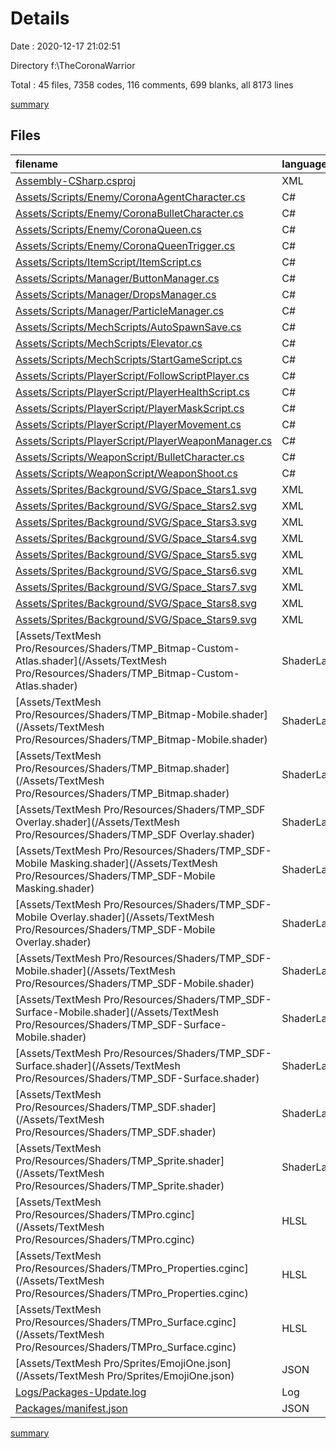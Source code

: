 # Details

Date : 2020-12-17 21:02:51

Directory f:\TheCoronaWarrior

Total : 45 files,  7358 codes, 116 comments, 699 blanks, all 8173 lines

[summary](results.md)

## Files
| filename | language | code | comment | blank | total |
| :--- | :--- | ---: | ---: | ---: | ---: |
| [Assembly-CSharp.csproj](/Assembly-CSharp.csproj) | XML | 689 | 7 | 1 | 697 |
| [Assets/Scripts/Enemy/CoronaAgentCharacter.cs](/Assets/Scripts/Enemy/CoronaAgentCharacter.cs) | C# | 97 | 2 | 17 | 116 |
| [Assets/Scripts/Enemy/CoronaBulletCharacter.cs](/Assets/Scripts/Enemy/CoronaBulletCharacter.cs) | C# | 19 | 2 | 4 | 25 |
| [Assets/Scripts/Enemy/CoronaQueen.cs](/Assets/Scripts/Enemy/CoronaQueen.cs) | C# | 28 | 2 | 7 | 37 |
| [Assets/Scripts/Enemy/CoronaQueenTrigger.cs](/Assets/Scripts/Enemy/CoronaQueenTrigger.cs) | C# | 23 | 1 | 2 | 26 |
| [Assets/Scripts/ItemScript/ItemScript.cs](/Assets/Scripts/ItemScript/ItemScript.cs) | C# | 48 | 2 | 4 | 54 |
| [Assets/Scripts/Manager/ButtonManager.cs](/Assets/Scripts/Manager/ButtonManager.cs) | C# | 50 | 0 | 2 | 52 |
| [Assets/Scripts/Manager/DropsManager.cs](/Assets/Scripts/Manager/DropsManager.cs) | C# | 48 | 2 | 4 | 54 |
| [Assets/Scripts/Manager/ParticleManager.cs](/Assets/Scripts/Manager/ParticleManager.cs) | C# | 38 | 1 | 2 | 41 |
| [Assets/Scripts/MechScripts/AutoSpawnSave.cs](/Assets/Scripts/MechScripts/AutoSpawnSave.cs) | C# | 76 | 2 | 11 | 89 |
| [Assets/Scripts/MechScripts/Elevator.cs](/Assets/Scripts/MechScripts/Elevator.cs) | C# | 69 | 2 | 9 | 80 |
| [Assets/Scripts/MechScripts/StartGameScript.cs](/Assets/Scripts/MechScripts/StartGameScript.cs) | C# | 17 | 2 | 3 | 22 |
| [Assets/Scripts/PlayerScript/FollowScriptPlayer.cs](/Assets/Scripts/PlayerScript/FollowScriptPlayer.cs) | C# | 18 | 2 | 5 | 25 |
| [Assets/Scripts/PlayerScript/PlayerHealthScript.cs](/Assets/Scripts/PlayerScript/PlayerHealthScript.cs) | C# | 69 | 0 | 18 | 87 |
| [Assets/Scripts/PlayerScript/PlayerMaskScript.cs](/Assets/Scripts/PlayerScript/PlayerMaskScript.cs) | C# | 59 | 2 | 8 | 69 |
| [Assets/Scripts/PlayerScript/PlayerMovement.cs](/Assets/Scripts/PlayerScript/PlayerMovement.cs) | C# | 121 | 2 | 23 | 146 |
| [Assets/Scripts/PlayerScript/PlayerWeaponManager.cs](/Assets/Scripts/PlayerScript/PlayerWeaponManager.cs) | C# | 68 | 2 | 11 | 81 |
| [Assets/Scripts/WeaponScript/BulletCharacter.cs](/Assets/Scripts/WeaponScript/BulletCharacter.cs) | C# | 16 | 0 | 2 | 18 |
| [Assets/Scripts/WeaponScript/WeaponShoot.cs](/Assets/Scripts/WeaponScript/WeaponShoot.cs) | C# | 90 | 2 | 22 | 114 |
| [Assets/Sprites/Background/SVG/Space_Stars1.svg](/Assets/Sprites/Background/SVG/Space_Stars1.svg) | XML | 525 | 1 | 1 | 527 |
| [Assets/Sprites/Background/SVG/Space_Stars2.svg](/Assets/Sprites/Background/SVG/Space_Stars2.svg) | XML | 55 | 1 | 1 | 57 |
| [Assets/Sprites/Background/SVG/Space_Stars3.svg](/Assets/Sprites/Background/SVG/Space_Stars3.svg) | XML | 705 | 1 | 1 | 707 |
| [Assets/Sprites/Background/SVG/Space_Stars4.svg](/Assets/Sprites/Background/SVG/Space_Stars4.svg) | XML | 348 | 1 | 1 | 350 |
| [Assets/Sprites/Background/SVG/Space_Stars5.svg](/Assets/Sprites/Background/SVG/Space_Stars5.svg) | XML | 729 | 1 | 1 | 731 |
| [Assets/Sprites/Background/SVG/Space_Stars6.svg](/Assets/Sprites/Background/SVG/Space_Stars6.svg) | XML | 179 | 1 | 1 | 181 |
| [Assets/Sprites/Background/SVG/Space_Stars7.svg](/Assets/Sprites/Background/SVG/Space_Stars7.svg) | XML | 422 | 1 | 1 | 424 |
| [Assets/Sprites/Background/SVG/Space_Stars8.svg](/Assets/Sprites/Background/SVG/Space_Stars8.svg) | XML | 391 | 1 | 1 | 393 |
| [Assets/Sprites/Background/SVG/Space_Stars9.svg](/Assets/Sprites/Background/SVG/Space_Stars9.svg) | XML | 224 | 1 | 1 | 226 |
| [Assets/TextMesh Pro/Resources/Shaders/TMP_Bitmap-Custom-Atlas.shader](/Assets/TextMesh Pro/Resources/Shaders/TMP_Bitmap-Custom-Atlas.shader) | ShaderLab | 108 | 2 | 33 | 143 |
| [Assets/TextMesh Pro/Resources/Shaders/TMP_Bitmap-Mobile.shader](/Assets/TextMesh Pro/Resources/Shaders/TMP_Bitmap-Mobile.shader) | ShaderLab | 111 | 3 | 31 | 145 |
| [Assets/TextMesh Pro/Resources/Shaders/TMP_Bitmap.shader](/Assets/TextMesh Pro/Resources/Shaders/TMP_Bitmap.shader) | ShaderLab | 108 | 2 | 33 | 143 |
| [Assets/TextMesh Pro/Resources/Shaders/TMP_SDF Overlay.shader](/Assets/TextMesh Pro/Resources/Shaders/TMP_SDF Overlay.shader) | ShaderLab | 242 | 4 | 71 | 317 |
| [Assets/TextMesh Pro/Resources/Shaders/TMP_SDF-Mobile Masking.shader](/Assets/TextMesh Pro/Resources/Shaders/TMP_SDF-Mobile Masking.shader) | ShaderLab | 189 | 8 | 50 | 247 |
| [Assets/TextMesh Pro/Resources/Shaders/TMP_SDF-Mobile Overlay.shader](/Assets/TextMesh Pro/Resources/Shaders/TMP_SDF-Mobile Overlay.shader) | ShaderLab | 182 | 8 | 50 | 240 |
| [Assets/TextMesh Pro/Resources/Shaders/TMP_SDF-Mobile.shader](/Assets/TextMesh Pro/Resources/Shaders/TMP_SDF-Mobile.shader) | ShaderLab | 182 | 8 | 50 | 240 |
| [Assets/TextMesh Pro/Resources/Shaders/TMP_SDF-Surface-Mobile.shader](/Assets/TextMesh Pro/Resources/Shaders/TMP_SDF-Surface-Mobile.shader) | ShaderLab | 102 | 8 | 28 | 138 |
| [Assets/TextMesh Pro/Resources/Shaders/TMP_SDF-Surface.shader](/Assets/TextMesh Pro/Resources/Shaders/TMP_SDF-Surface.shader) | ShaderLab | 121 | 4 | 32 | 157 |
| [Assets/TextMesh Pro/Resources/Shaders/TMP_SDF.shader](/Assets/TextMesh Pro/Resources/Shaders/TMP_SDF.shader) | ShaderLab | 242 | 4 | 71 | 317 |
| [Assets/TextMesh Pro/Resources/Shaders/TMP_Sprite.shader](/Assets/TextMesh Pro/Resources/Shaders/TMP_Sprite.shader) | ShaderLab | 92 | 0 | 22 | 114 |
| [Assets/TextMesh Pro/Resources/Shaders/TMPro.cginc](/Assets/TextMesh Pro/Resources/Shaders/TMPro.cginc) | HLSL | 63 | 2 | 20 | 85 |
| [Assets/TextMesh Pro/Resources/Shaders/TMPro_Properties.cginc](/Assets/TextMesh Pro/Resources/Shaders/TMPro_Properties.cginc) | HLSL | 62 | 10 | 14 | 86 |
| [Assets/TextMesh Pro/Resources/Shaders/TMPro_Surface.cginc](/Assets/TextMesh Pro/Resources/Shaders/TMPro_Surface.cginc) | HLSL | 84 | 9 | 23 | 116 |
| [Assets/TextMesh Pro/Sprites/EmojiOne.json](/Assets/TextMesh Pro/Sprites/EmojiOne.json) | JSON | 155 | 0 | 2 | 157 |
| [Logs/Packages-Update.log](/Logs/Packages-Update.log) | Log | 46 | 0 | 4 | 50 |
| [Packages/manifest.json](/Packages/manifest.json) | JSON | 48 | 0 | 1 | 49 |

[summary](results.md)